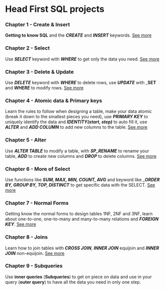 # Head First SQL projects
### Chapter 1 - Create & Insert
**Getting to know SQL** and the _**CREATE**_ and _**INSERT**_ keywords. [See more](https://github.com/BrendaMGH/HeadFirst-SQL/tree/e79f5025204c1b1320fc3fd44ae5ea6337a47f09)
### Chapter 2 - Select
Use _**SELECT**_ keyword with _**WHERE**_ to get only the data you need. [See more](https://github.com/BrendaMGH/HeadFirst-SQL/tree/c145962fe51140cb558d24f07e6c74dd51d6b1cc)
### Chapter 3 - Delete & Update
Use _**DELETE**_ keyword with _**WHERE**_ to delete rows, use _**UPDATE**_ with _**SET** and _**WHERE**_ to modify rows. [See more](https://github.com/BrendaMGH/HeadFirst-SQL/tree/0f8f9c7bb1fe09258926de7bd158ce240a781949)
### Chapter 4 - Atomic data & Primary keys
Learn the rules to follow when designing a table, make your data atomic (break it down to the smallest pieces you need), use _**PRIMARY KEY**_ to uniquely identify the data and _**IDENTITY(start, step)**_ to auto fill it, use _**ALTER**_ and _**ADD COLUMN**_ to add new columns to the table. [See more](https://github.com/BrendaMGH/HeadFirst-SQL/tree/9bb7554b90bb972f2ffc1a9c904d5f9c4a270828) 
### Chapter 5 - Alter
Use _**ALTER TABLE**_ to modify a table, with _**SP_RENAME**_ to rename your table, _**ADD**_ to create new columns and _**DROP**_ to delete columns. [See more](https://github.com/BrendaMGH/HeadFirst-SQL/tree/dd1bebd581da4103fa8e051aa1436d9f0fc92c30)
### Chapter 6 - More of Select
Use functions like _**SUM, MAX, MIN, COUNT, AVG**_ and keyword like __**ORDER BY, GROUP BY, TOP, DISTINCT**_ to get specific data with the SELECT. [See more](https://github.com/BrendaMGH/HeadFirst-SQL/tree/502583b541683c8b18825c0c8bd47470d8dde857) 
### Chapter 7 - Normal Forms
Getting know the normal forms to design tables 1NF, 2NF and 3NF, learn about one-to-one, one-to-many and many-to-many relations and _**FOREIGN KEY**_. [See more](https://github.com/BrendaMGH/HeadFirst-SQL/tree/01e2c62e4ae2ac6914ee17d8a083479c1735f5b4) 
### Chapter 8 - Joins
Learn how to join tables with _**CROSS JOIN**_, _**INNER JOIN**_ equijoin and _**INNER JOIN**_ non-equijoin. [See more](https://github.com/BrendaMGH/HeadFirst-SQL/tree/0ed6893addceb35f8b72c723b51d2170fa974b92) 
### Chapter 9 - Subqueries
Use **inner queries** (**Subqueries**) to get on piece on data and use in your query (**outer query**) to have all the data you need in only one step.  
   
